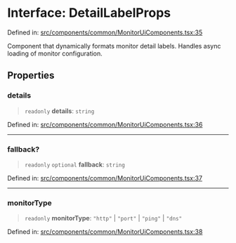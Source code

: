 # Interface: DetailLabelProps

Defined in: [src/components/common/MonitorUiComponents.tsx:35](https://github.com/Nick2bad4u/Uptime-Watcher/blob/main/src/components/common/MonitorUiComponents.tsx#L35)

Component that dynamically formats monitor detail labels. Handles async
loading of monitor configuration.

## Properties

### details

> `readonly` **details**: `string`

Defined in: [src/components/common/MonitorUiComponents.tsx:36](https://github.com/Nick2bad4u/Uptime-Watcher/blob/main/src/components/common/MonitorUiComponents.tsx#L36)

***

### fallback?

> `readonly` `optional` **fallback**: `string`

Defined in: [src/components/common/MonitorUiComponents.tsx:37](https://github.com/Nick2bad4u/Uptime-Watcher/blob/main/src/components/common/MonitorUiComponents.tsx#L37)

***

### monitorType

> `readonly` **monitorType**: `"http"` \| `"port"` \| `"ping"` \| `"dns"`

Defined in: [src/components/common/MonitorUiComponents.tsx:38](https://github.com/Nick2bad4u/Uptime-Watcher/blob/main/src/components/common/MonitorUiComponents.tsx#L38)
